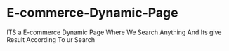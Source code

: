 # E-commerce-Dynamic-Page
ITS a E-commerce Dynamic Page Where We Search Anything And Its give Result According To ur Search
